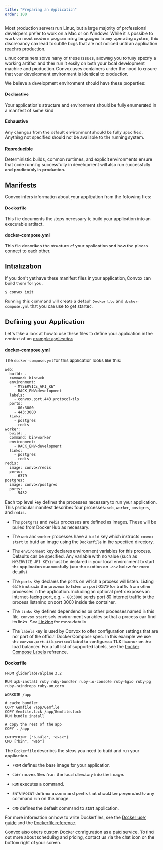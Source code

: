 ```yaml
---
title: "Preparing an Application"
order: 100
---
```


Most production servers run Linux, but a large majority of professional developers prefer to work on a Mac or on Windows. While it is possible to work on most modern programming languages in any operating system, this discrepancy can lead to subtle bugs that are not noticed until an application reaches production.

Linux containers solve many of these issues, allowing you to fully specify a working artifact and then run it easily on both your local development machine and production. Convox uses containers under the hood to ensure that your development environment is identical to production.

We believe a development environment should have these properties:

#### Declarative

Your application's structure and environment should be fully enumerated in a manifest of some kind.

#### Exhaustive

Any changes from the default environment should be fully specified. Anything not specified should not be available to the running system.

#### Reproducible

Deterministic builds, common runtimes, and explicit environments ensure that code running successfully in development will also run successfully and predictably in production.

## Manifests

Convox infers information about your application from the following files:

#### Dockerfile

This file documents the steps necessary to build your application into an executable artifact.

#### docker-compose.yml

This file describes the structure of your application and how the pieces connect to each other.

## Intialization

If you don't yet have these manifest files in your application, Convox can build them for you.

    $ convox init
    
Running this command will create a default `Dockerfile` and `docker-compose.yml` that you can use to get started.

## Defining your Application

Let's take a look at how to use these files to define your application in the context of an [example application](https://github.com/convox-examples/sinatra).

#### docker-compose.yml

The `docker-compose.yml` for this application looks like this:

    web:
      build: .
      command: bin/web
      environment:
        - MYSERVICE_API_KEY
        - RACK_ENV=development
      labels:
        - convox.port.443.protocol=tls
      ports:
        - 80:3000
        - 443:3000
      links:
        - postgres
        - redis
    worker:
      build: .
      command: bin/worker
      environment:
        - RACK_ENV=development
      links:
        - postgres
        - redis
    redis:
      image: convox/redis
      ports:
        - 6379
    postgres:
      image: convox/postgres
      ports:
        - 5432


Each top level key defines the processes necessary to run your application. This particular manifest describes four processes: `web`, `worker`, `postgres`, and `redis`.

* The `postgres` and `redis` processes are defined as images. These will be pulled from [Docker Hub](https://hub.docker.com/) as necessary.

* The `web` and `worker` processes have a `build` key which instructs `convox start` to build an image using the `Dockerfile` in the specified directory.

* The `environment` key declares environment variables for this process. Defaults can be specified. Any variable with no value (such as `MYSERVICE_API_KEY`) must be declared in your local environment to start the application successfully (see the section on `.env` below for more details)

* The `ports` key declares the ports on which a process will listen. Listing `- 6379` instructs the process to listen on port 6379 for traffic from other processes in the application. Including an optional prefix exposes an internet-facing port, e.g. `- 80:3000` sends port 80 internet traffic to the process listening on port 3000 inside the container.

* The `links` key defines dependencies on other processes named in this file. `convox start` sets environment variables so that a process can find its links. See [Linking](/docs/linking) for more details.

* The `labels` key is used by Convox to offer configuration settings that are not part of the official Docker Compose spec. In this example we use the `convox.port.443.protocol` label to configure a TLS listener on the load balancer. For a full list of supported labels, see the [Docker Compose Labels](/docs/docker-compose-labels) reference.

#### Dockerfile

    FROM gliderlabs/alpine:3.2

    RUN apk-install ruby ruby-bundler ruby-io-console ruby-kgio ruby-pg ruby-raindrops ruby-unicorn

    WORKDIR /app

    # cache bundler
    COPY Gemfile /app/Gemfile
    COPY Gemfile.lock /app/Gemfile.lock
    RUN bundle install

    # copy the rest of the app
    COPY . /app

    ENTRYPOINT ["bundle", "exec"]
    CMD ["bin", "web"]

The `Dockerfile` describes the steps you need to build and run your application.

* `FROM` defines the base image for your application.

* `COPY` moves files from the local directory into the image.

* `RUN` executes a command.

* `ENTRYPOINT` defines a command prefix that should be prepended to any command run on this image.

* `CMD` defines the default command to start application.

For more information on how to write Dockerfiles, see the [Docker user guide](https://docs.docker.com/userguide/dockerimages/#building-an-image-from-a-dockerfile) and the [Dockerfile reference](http://docs.docker.com/reference/builder/).

Convox also offers custom Docker configuration as a paid service. To find out more about scheduling and pricing, contact us via the chat icon on the bottom right of your screen.
